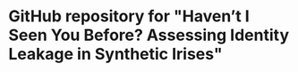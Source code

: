 # GitHub repository for "Haven’t I Seen You Before? Assessing Identity Leakage in Synthetic Irises"
